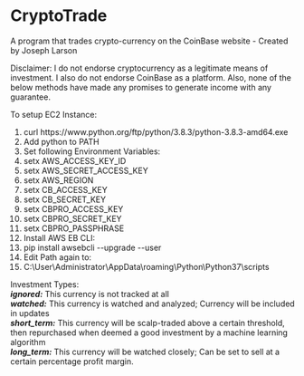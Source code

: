 # CryptoTrade
A program that trades crypto-currency on the CoinBase website - Created by Joseph Larson

Disclaimer: I do not endorse cryptocurrency as a legitimate means of investment. I also do not endorse CoinBase as a platform. Also, none of the below methods have made any promises to generate income with any guarantee. 

To setup EC2 Instance:
<ol>
<li> curl https://www.python.org/ftp/python/3.8.3/python-3.8.3-amd64.exe </li>
<li> Add python to PATH </li>
<li> Set following Environment Variables: </li>
<li> setx AWS_ACCESS_KEY_ID </li>
<li> setx AWS_SECRET_ACCESS_KEY </li>
<li> setx AWS_REGION </li>
<li> setx CB_ACCESS_KEY </li>
<li> setx CB_SECRET_KEY </li>
<li> setx CBPRO_ACCESS_KEY </li>
<li> setx CBPRO_SECRET_KEY </li>
<li> setx CBPRO_PASSPHRASE </li>
<li> Install AWS EB CLI: </li>
<li> pip install awsebcli --upgrade --user </li>
<li> Edit Path again to: </li>
<li> C:\User\Administrator\AppData\roaming\Python\Python37\scripts </li>
</ol>

Investment Types: <br/>
***ignored:*** This currency is not tracked at all <br/>
***watched:*** This currency is watched and analyzed; Currency will be included in updates <br/>
***short_term:*** This currency will be scalp-traded above a certain threshold, then repurchased when deemed a good investment by a machine learning algorithm <br/>
***long_term:*** This currency will be watched closely; Can be set to sell at a certain percentage profit margin.
